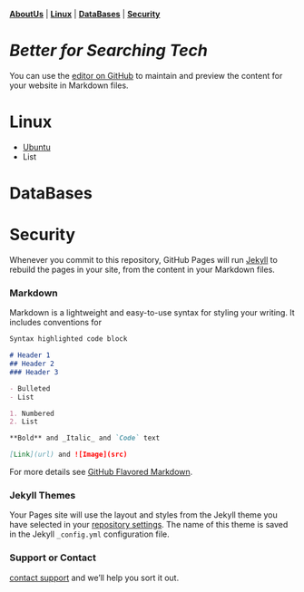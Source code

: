 
[**AboutUs**](AboutUs.md)                    | [**Linux**](Ubuntu.md)                    |  [**DataBases**](Databases.md)          | [**Security**](Security.md)  


# _Better for Searching Tech_

 
 

You can use the [editor on GitHub](https://github.com/veeru538/Queries/edit/master/index.md) to maintain and preview the content for your website in Markdown files.

# Linux

- [Ubuntu](Ubuntu.md)
- List

# DataBases

# Security

Whenever you commit to this repository, GitHub Pages will run [Jekyll](https://jekyllrb.com/) to rebuild the pages in your site, from the content in your Markdown files.

### Markdown

Markdown is a lightweight and easy-to-use syntax for styling your writing. It includes conventions for

```markdown
Syntax highlighted code block

# Header 1
## Header 2
### Header 3

- Bulleted
- List

1. Numbered
2. List

**Bold** and _Italic_ and `Code` text

[Link](url) and ![Image](src)
```

For more details see [GitHub Flavored Markdown](https://guides.github.com/features/mastering-markdown/).

### Jekyll Themes

Your Pages site will use the layout and styles from the Jekyll theme you have selected in your [repository settings](https://github.com/veeru538/Queries/settings). The name of this theme is saved in the Jekyll `_config.yml` configuration file.

### Support or Contact

[contact support](veeru538@gmail.com) and we’ll help you sort it out.
